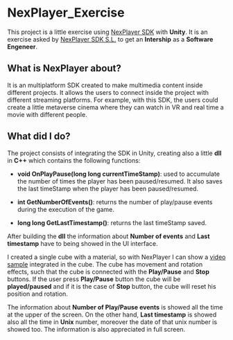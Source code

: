 # NexPlayer_Exercise
This project is a little exercise using [NexPlayer SDK](https://assetstore.unity.com/packages/tools/video/nexplayer-video-streaming-player-with-drm-free-demo-197902) with **Unity**. It is an exercise asked by [NexPlayer SDK S.L.](https://nexplayersdk.com/) to get an **Intership** as a **Software Engeneer**. 

## What is NexPlayer about?

It is an multiplatform SDK created to make multimedia content inside different projects. It allows the users to connect inside the project with different streaming platforms. For example, with this SDK, the users could create a little metaverse cinema where they can watch in VR and real time a movie with different people. 

## What did I do?

The project consists of integrating the SDK in Unity, creating also a little **dll** in **C++** which contains the following functions: 

- **void OnPlayPause(long long currentTimeStamp)**: used to accumulate the number of times the player has been paused/resumed. It also saves the last timeStamp when the player has been paused/resumed. 
  
- **int GetNumberOfEvents()**:  returns the number of play/pause events during the execution of the game.

- **long long GetLastTimestamp()**: returns the last timeStamp saved.

After building the **dll** the information about **Number of events** and **Last timestamp** have to being showed in the UI interface. 

I created a single cube with a material, so with NexPlayer I can show a [video sample](https://dash.akamaized.net/akamai/bbb_30fps/bbb_30fps.mpd) integrated in the cube. The cube has movement and rotation effects, such that the cube is connected with the **Play/Pause** and **Stop** buttons. If the user press **Play/Pause** button the cube will be **played/paused** and if it is the case of **Stop** button, the cube will reset his position and rotation. 

The information about **Number of Play/Pause events** is showed all the time at the upper of the screen. On the other hand, **Last timestamp** is showed also all the time in **Unix** number, moreover the date of that unix number is showed too. The information is also appreciated in full screen.
